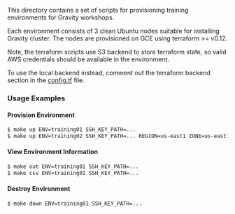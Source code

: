 This directory contains a set of scripts for provisioning training environments
for Gravity workshops.

Each environment consists of 3 clean Ubuntu nodes suitable for installing
Gravity cluster. The nodes are provisioned on GCE using terraform >= v0.12.

Note, the terraform scripts use S3 backend to store terraform state, so valid
AWS credentials should be available in the environment.

To use the local backend instead, comment out the terraform backend section in
the [config.tf](./terraform/config.tf) file.

### Usage Examples

#### Provision Environment

```bash
$ make up ENV=training01 SSH_KEY_PATH=...
$ make up ENV=training02 SSH_KEY_PATH=... REGION=us-east1 ZONE=us-east1-b
```

#### View Environment Information

```bash
$ make out ENV=training01 SSH_KEY_PATH=...
$ make csv ENV=training01 SSH_KEY_PATH=...
```

#### Destroy Environment

```bash
$ make down ENV=training01 SSH_KEY_PATH=...
```
